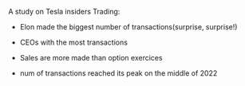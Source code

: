 A study on Tesla insiders Trading:

- Elon made the biggest number of transactions(surprise, surprise!)

- CEOs with the most transactions 

- Sales are more made than option exercices

- num of transactions reached its peak on the middle of 2022

